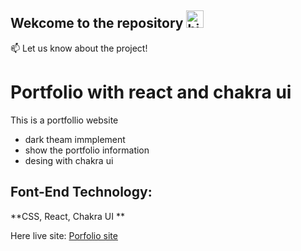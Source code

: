 ## Wekcome to the repository <img src="https://user-images.githubusercontent.com/1303154/88677602-1635ba80-d120-11ea-84d8-d263ba5fc3c0.gif" width="28px" alt="hi">


:mailbox: Let us know about the project!

# Portfolio with react and chakra ui

This is a portfollio website

- dark theam immplement
- show the portfolio information
- desing with chakra ui

## Font-End Technology: 
**CSS, React, Chakra UI **

Here live site: [Porfolio site](https://react-protfolio-with-chakraui.netlify.app/)
